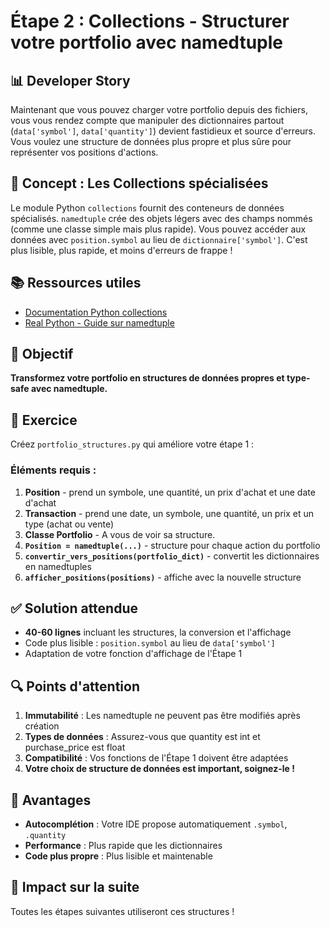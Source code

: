 # Étape 2 : Collections - Structurer votre portfolio avec namedtuple

## 📊 Developer Story
Maintenant que vous pouvez charger votre portfolio depuis des fichiers, vous vous rendez compte que manipuler des dictionnaires partout (`data['symbol']`, `data['quantity']`) devient fastidieux et source d'erreurs. Vous voulez une structure de données plus propre et plus sûre pour représenter vos positions d'actions.

## 🎯 Concept : Les Collections spécialisées
Le module Python `collections` fournit des conteneurs de données spécialisés. `namedtuple` crée des objets légers avec des champs nommés (comme une classe simple mais plus rapide). Vous pouvez accéder aux données avec `position.symbol` au lieu de `dictionnaire['symbol']`. C'est plus lisible, plus rapide, et moins d'erreurs de frappe !


## 📚 Ressources utiles
- [Documentation Python collections](https://docs.python.org/3/library/collections.html)
- [Real Python - Guide sur namedtuple](https://realpython.com/python-namedtuple/)

## 🎯 Objectif
**Transformez votre portfolio en structures de données propres et type-safe avec namedtuple.**

## 📝 Exercice
Créez `portfolio_structures.py` qui améliore votre étape 1 :

### Éléments requis :
1. **Position** - prend un symbole, une quantité, un prix d'achat et une date d'achat
2. **Transaction** - prend une date, un symbole, une quantité, un prix et un type (achat ou vente)
3. **Classe Portfolio** - A vous de voir sa structure.
3. **`Position = namedtuple(...)`** - structure pour chaque action du portfolio
4. **`convertir_vers_positions(portfolio_dict)`** - convertit les dictionnaires en namedtuples
5. **`afficher_positions(positions)`** - affiche avec la nouvelle structure

## ✅ Solution attendue
- **40-60 lignes** incluant les structures, la conversion et l'affichage
- Code plus lisible : `position.symbol` au lieu de `data['symbol']`
- Adaptation de votre fonction d'affichage de l'Étape 1

## 🔍 Points d'attention
1. **Immutabilité** : Les namedtuple ne peuvent pas être modifiés après création
2. **Types de données** : Assurez-vous que quantity est int et purchase_price est float
3. **Compatibilité** : Vos fonctions de l'Étape 1 doivent être adaptées
4. **Votre choix de structure de données est important, soignez-le !**

## 🚀 Avantages
- **Autocomplétion** : Votre IDE propose automatiquement `.symbol`, `.quantity`
- **Performance** : Plus rapide que les dictionnaires
- **Code plus propre** : Plus lisible et maintenable

## 🔄 Impact sur la suite
Toutes les étapes suivantes utiliseront ces structures !

